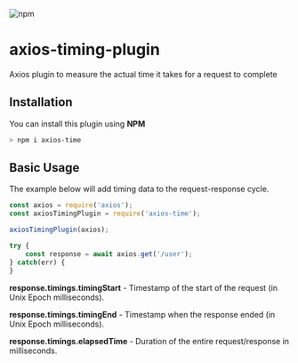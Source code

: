 ![npm](https://img.shields.io/npm/v/axios-time)


# axios-timing-plugin
Axios plugin to measure the actual time it takes for a request to complete

## Installation
You can install this plugin using **NPM**
```bash
> npm i axios-time
```

## Basic Usage
The example below will add timing data to the request-response cycle.
```js
const axios = require('axios');
const axiosTimingPlugin = require('axios-time');

axiosTimingPlugin(axios);

try {
    const response = await axios.get('/user');
} catch(err) {
}
```

**response.timings.timingStart** - Timestamp of the start of the request (in Unix Epoch milliseconds).

**response.timings.timingEnd** - Timestamp when the response ended (in Unix Epoch milliseconds).

**response.timings.elapsedTime** - Duration of the entire request/response in milliseconds.
